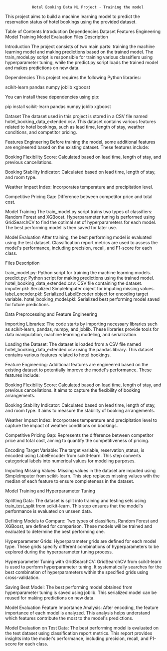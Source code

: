                 Hotel Booking Data ML Project - Training the model
This project aims to build a machine learning model to predict the reservation status of hotel bookings using the provided dataset.

Table of Contents
    Introduction
    Dependencies
    Dataset
    Features Engineering
    Model Training
    Model Evaluation
    Files Description

Introduction
The project consists of two main parts: training the machine learning model and making predictions based on the trained model. The train_model.py script is responsible for training various classifiers using hyperparameter tuning, while the predict.py script loads the trained model and makes predictions on new data.

Dependencies
This project requires the following Python libraries:

scikit-learn
pandas
numpy
joblib
xgboost

You can install these dependencies using pip:

pip install scikit-learn pandas numpy joblib xgboost

Dataset
The dataset used in this project is stored in a CSV file named hotel_booking_data_extended.csv. This dataset contains various features related to hotel bookings, such as lead time, length of stay, weather conditions, and competitor pricing.

Features Engineering
Before training the model, some additional features are engineered based on the existing dataset. These features include:

Booking Flexibility Score: Calculated based on lead time, length of stay, and previous cancellations.

Booking Stability Indicator: Calculated based on lead time, length of stay, and room type.

Weather Impact Index: Incorporates temperature and precipitation level.

Competitive Pricing Gap: Difference between competitor price and total cost.


Model Training
The train_model.py script trains two types of classifiers: 
            Random Forest and XGBoost. 
Hyperparameter tuning is performed using GridSearchCV to find the optimal set 
of hyperparameters for each model. The best performing model is then saved for later use.

Model Evaluation
After training, the best performing model is evaluated using the test dataset. 
Classification report metrics are used to assess the model's performance, including precision,
recall, and F1-score for each class.

Files Description

train_model.py: Python script for training the machine learning models.
predict.py: Python script for making predictions using the trained model.
hotel_booking_data_extended.csv: CSV file containing the dataset.
imputer.pkl: Serialized SimpleImputer object for imputing missing values.
label_encoder.pkl: Serialized LabelEncoder object for encoding target variable.
hotel_booking_model.pkl: Serialized best performing model saved for future predictions.



Data Preprocessing and Feature Engineering

Importing Libraries: The code starts by importing necessary libraries such as scikit-learn, 
pandas, numpy, and joblib. 
These libraries provide tools for data manipulation, machine learning modeling, and serialization.

Loading the Dataset: The dataset is loaded from a CSV file named hotel_booking_data_extended.csv 
using the pandas library. This dataset contains various features related to hotel bookings.

Feature Engineering: Additional features are engineered based on the existing dataset to 
potentially improve the model's performance. These features include:

Booking Flexibility Score: Calculated based on lead time, length of stay, and previous 
cancellations. It aims to capture the flexibility of booking arrangements.

Booking Stability Indicator: Calculated based on lead time, length of stay, and room type. 
It aims to measure the stability of booking arrangements.

Weather Impact Index: Incorporates temperature and precipitation level to capture the impact of 
weather conditions on bookings.

Competitive Pricing Gap: Represents the difference between competitor price and total cost, 
aiming to quantify the competitiveness of pricing.

Encoding Target Variable: The target variable, reservation_status, is encoded using LabelEncoder 
from scikit-learn. This step converts categorical labels into numerical values for modeling 
purposes.

Imputing Missing Values: Missing values in the dataset are imputed using SimpleImputer from 
scikit-learn. This step replaces missing values with the median of each feature to ensure 
completeness in the dataset.

Model Training and Hyperparameter Tuning

Splitting Data: The dataset is split into training and testing sets using train_test_split from 
scikit-learn. This step ensures that the model's performance is evaluated on unseen data.

Defining Models to Compare: Two types of classifiers, Random Forest and XGBoost, are defined for 
comparison. These models will be trained and evaluated to determine the best performing one.

Hyperparameter Grids: Hyperparameter grids are defined for each model type. These grids specify 
different combinations of hyperparameters to be explored during the hyperparameter tuning process.

Hyperparameter Tuning with GridSearchCV: GridSearchCV from scikit-learn is used to perform 
hyperparameter tuning. It systematically searches for the best combination of hyperparameters 
within the specified grids using cross-validation.

Saving Best Model: The best performing model obtained from hyperparameter tuning is saved using 
joblib. This serialized model can be reused for making predictions on new data.


Model Evaluation
Feature Importance Analysis: After encoding, the feature importance of each model is analyzed. 
This analysis helps understand which features contribute the most to the model's predictions.

Model Evaluation on Test Data: The best performing model is evaluated on the test dataset using 
classification report metrics. This report provides insights into the model's performance, 
including precision, recall, and F1-score for each class.